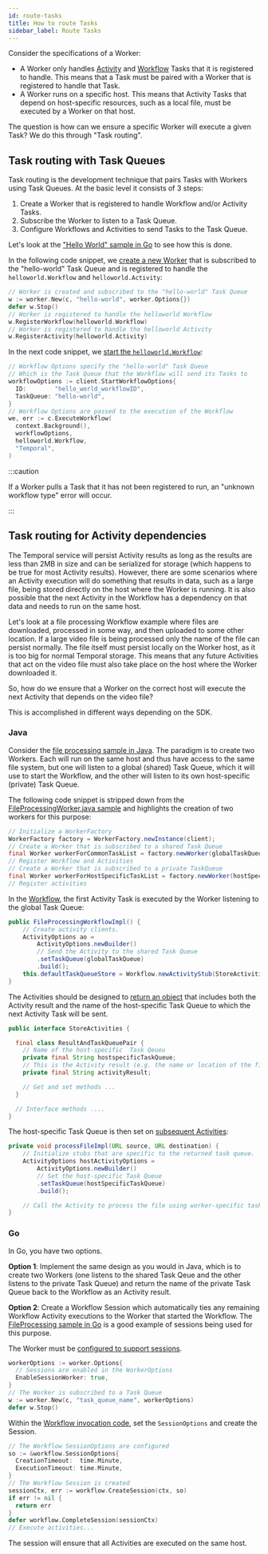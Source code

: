 ```yaml
---
id: route-tasks
title: How to route Tasks
sidebar_label: Route Tasks
---
```


Consider the specifications of a Worker:
- A Worker only handles [Activity](docs/learn-activities) and [Workflow](docs/learn-workflows) Tasks that it is registered to handle. This means that a Task must be paired with a Worker that is registered to handle that Task.
- A Worker runs on a specific host. This means that Activity Tasks that depend on host-specific resources, such as a local file, must be executed by a Worker on that host.

The question is how can we ensure a specific Worker will execute a given Task? We do this through "Task routing".

## Task routing with Task Queues

Task routing is the development technique that pairs Tasks with Workers using Task Queues. At the basic level it consists of 3 steps:

1. Create a Worker that is registered to handle Workflow and/or Activity Tasks.
2. Subscribe the Worker to listen to a Task Queue.
3. Configure Workflows and Activities to send Tasks to the Task Queue.

Let's look at the ["Hello World" sample in Go](https://github.com/temporalio/temporal-go-samples/tree/master/helloworld) to see how this is done.

In the following code snippet, we [create a new Worker](https://github.com/temporalio/go-samples/blob/master/helloworld/worker/main.go#L26) that is subscribed to the "hello-world" Task Queue and is registered to handle the `helloworld.Workflow` and `helloworld.Activity`:

```go
// Worker is created and subscribed to the "hello-world" Task Queue
w := worker.New(c, "hello-world", worker.Options{})
defer w.Stop()
// Worker is registered to handle the helloworld Workflow
w.RegisterWorkflow(helloworld.Workflow)
// Worker is registered to handle the helloworld Activity
w.RegisterActivity(helloworld.Activity)
```

In the next code snippet, we [start the `helloworld.Workflow`](https://github.com/temporalio/go-samples/blob/master/helloworld/starter/main.go#L25):

```go
// Workflow Options specify the "hello-world" Task Queue
// Which is the Task Queue that the Workflow will send its Tasks to
workflowOptions := client.StartWorkflowOptions{
  ID:        "hello_world_workflowID",
  TaskQueue: "hello-world",
}
// Workflow Options are passed to the execution of the Workflow
we, err := c.ExecuteWorkflow(
  context.Background(), 
  workflowOptions, 
  helloworld.Workflow, 
  "Temporal",
)
```

:::caution

If a Worker pulls a Task that it has not been registered to run, an "unknown workflow type" error will occur.

:::

## Task routing for Activity dependencies

The Temporal service will persist Activity results as long as the results are less than 2MB in size and can be serialized for storage (which happens to be true for most Activity results). However, there are some scenarios where an Activity execution will do something that results in data, such as a large file, being stored directly on the host where the Worker is running. It is also possible that the next Activity in the Workflow has a dependency on that data and needs to run on the same host.

Let's look at a file processing Workflow example where files are downloaded, processed in some way, and then uploaded to some other location. If a large video file is being processed only the name of the file can persist normally. The file itself must persist locally on the Worker host, as it is too big for normal Temporal storage. This means that any future Activities that act on the video file must also take place on the host where the Worker downloaded it.

So, how do we ensure that a Worker on the correct host will execute the next Activity that depends on the video file?

This is accomplished in different ways depending on the SDK.

### Java

Consider the [file processing sample in Java](https://github.com/temporalio/java-samples/tree/master/src/main/java/io/temporal/samples/fileprocessing). The paradigm is to create two Workers. Each will run on the same host and thus have access to the same file system, but one will listen to a global (shared) Task Queue, which it will use to start the Workflow, and the other will listen to its own host-specific (private) Task Queue. 

The following code snippet is stripped down from the [FileProcessingWorker.java sample](https://github.com/temporalio/java-samples/blob/master/src/main/java/io/temporal/samples/fileprocessing/FileProcessingWorker.java) and highlights the creation of two workers for this purpose:

```java
// Initialize a WorkerFactory
WorkerFactory factory = WorkerFactory.newInstance(client);
// Create a Worker that is subscribed to a shared Task Queue
final Worker workerForCommonTaskList = factory.newWorker(globalTaskQueue);
// Register Workflow and Activities
// Create a Worker that is subscribed to a private TaskQueue
final Worker workerForHostSpecificTaskList = factory.newWorker(hostSpecifiTaskQueue);
// Register activities
```

In the [Workflow](https://github.com/temporalio/java-samples/blob/master/src/main/java/io/temporal/samples/fileprocessing/FileProcessingWorkflowImpl.java#L42), the first Activity Task is executed by the Worker listening to the global Task Queue:

```java
public FileProcessingWorkflowImpl() {
    // Create activity clients.
    ActivityOptions ao =
        ActivityOptions.newBuilder()
        // Send the Activity to the shared Task Queue
        .setTaskQueue(globalTaskQueue)
        .build();
    this.defaultTaskQueueStore = Workflow.newActivityStub(StoreActivities.class, ao);
}
```

The Activities should be designed to [return an object](https://github.com/temporalio/java-samples/blob/master/src/main/java/io/temporal/samples/fileprocessing/StoreActivities.java) that includes both the Activity result and the name of the host-specific Task Queue to which the next Activity Task will be sent.

```java
public interface StoreActivities {

  final class ResultAndTaskQueuePair {
    // Name of the host-specific  Task Qeueu
    private final String hostspecificTaskQueue;
    // This is the Activity result (e.g. the name or location of the file)
    private final String activityResult;

    // Get and set methods ...
  }

  // Interface methods ....
}
```

The host-specific Task Queue is then set on [subsequent Activities](https://github.com/temporalio/java-samples/blob/master/src/main/java/io/temporal/samples/fileprocessing/FileProcessingWorkflowImpl.java#L63):

```java
private void processFileImpl(URL source, URL destination) {
    // Initialize stubs that are specific to the returned task queue.
    ActivityOptions hostActivityOptions =
        ActivityOptions.newBuilder()
        // Set the host-specific Task Queue
        .setTaskQueue(hostSpecificTaskQueue)
        .build();

    // Call the Activity to process the file using worker-specific task queue.
}
```

### Go

In Go, you have two options.

**Option 1**: Implement the same design as you would in Java, which is to create two Workers (one listens to the shared Task Qeue and the other listens to the private Task Queue) and return the name of the private Task Queue back to the Workflow as an Activity result.

**Option 2**: Create a Workflow Session which automatically ties any remaining Workflow Activity executions to the Worker that started the Workflow. The [FileProcessing sample in Go](https://github.com/temporalio/temporal-go-samples/tree/master/fileprocessing) is a good example of sessions being used for this purpose.

The Worker must be [configured to support sessions](https://github.com/temporalio/go-samples/blob/master/fileprocessing/worker/main.go#L27).

```go
workerOptions := worker.Options{
  // Sessions are enabled in the WorkerOptions
  EnableSessionWorker: true,
}
// The Worker is subscribed to a Task Queue
w := worker.New(c, "task_queue_name", workerOptions)
defer w.Stop()
```

Within the [Workflow invocation code](https://github.com/temporalio/go-samples/blob/master/fileprocessing/workflow.go#L48), set the `SessionOptions` and create the Session.

```go
// The Workflow SessionOptions are configured
so := &workflow.SessionOptions{
  CreationTimeout:  time.Minute,
  ExecutionTimeout: time.Minute,
}
// The Workflow Session is created
sessionCtx, err := workflow.CreateSession(ctx, so)
if err != nil {
  return err
}
defer workflow.CompleteSession(sessionCtx)
// Execute activities...
```

The session will ensure that all Activities are executed on the same host.

